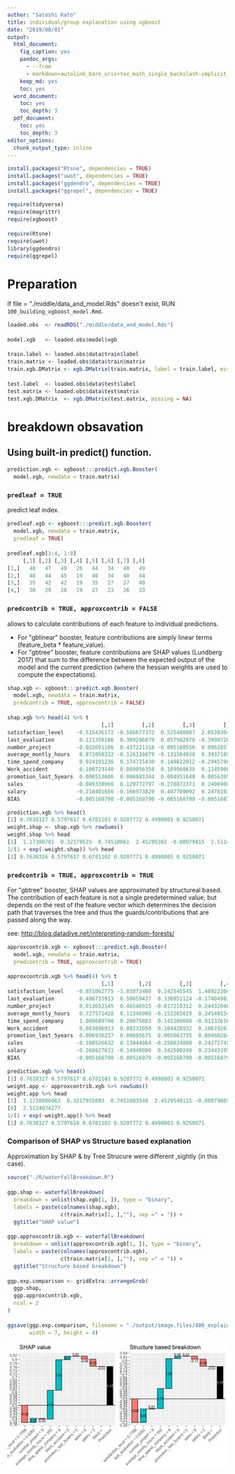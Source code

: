 ```yaml
---
author: "Satoshi Kato"
title: individual/group explanation using xgboost
date: "2019/08/01"
output:
  html_document:
    fig_caption: yes
    pandoc_args:
      - --from
      - markdown+autolink_bare_uris+tex_math_single_backslash-implicit_figures
    keep_md: yes
    toc: yes
  word_document:
    toc: yes
    toc_depth: 3
  pdf_document:
    toc: yes
    toc_depth: 3
editor_options: 
  chunk_output_type: inline
---
```





```r
install.packages("Rtsne", dependencies = TRUE)
install.packages("uwot", dependencies = TRUE)
install.packages("ggdendro", dependencies = TRUE)
install.packages("ggrepel", dependencies = TRUE)

```


```r
require(tidyverse)
require(magrittr)
require(xgboost)

require(Rtsne)
require(uwot)
library(ggdendro)
require(ggrepel)
```

# Preparation 

If file = "./middle/data_and_model.Rds" doesn't exist, RUN `100_building_xgboost_model.Rmd`.


```r
loaded.obs  <- readRDS("./middle/data_and_model.Rds")

model.xgb   <- loaded.obs$model$xgb 

train.label <- loaded.obs$data$train$label
train.matrix <- loaded.obs$data$train$matrix
train.xgb.DMatrix <- xgb.DMatrix(train.matrix, label = train.label, missing = NA)

test.label  <- loaded.obs$data$test$label
test.matrix <- loaded.obs$data$test$matrix
test.xgb.DMatrix  <- xgb.DMatrix(test.matrix, missing = NA)
```

# breakdown obsavation

## Using built-in predict() function.


```r
prediction.xgb <- xgboost:::predict.xgb.Booster(
  model.xgb, newdata = train.matrix)
```

### `predleaf = TRUE`	

predict leaf index.


```r
predleaf.xgb <- xgboost:::predict.xgb.Booster(
  model.xgb, newdata = train.matrix, 
  predleaf = TRUE)

predleaf.xgb[1:4, 1:8]
     [,1] [,2] [,3] [,4] [,5] [,6] [,7] [,8]
[1,]   48   47   49   26   44   34   40   49
[2,]   48   44   45   19   40   34   40   44
[3,]   35   42   42   19   35   27   27   40
[4,]   30   29   28   19   27   23   26   33
```

### `predcontrib = TRUE, approxcontrib = FALSE`	

allows to calculate contributions of each feature to individual predictions. 

*  For "gblinear" booster, feature contributions are simply linear terms (feature_beta * feature_value). 
*  For "gbtree" booster, feature contributions are SHAP values (Lundberg 2017) that sum to the difference between the expected output of the model and the current prediction (where the hessian weights are used to compute the expectations).



```r
shap.xgb <- xgboost:::predict.xgb.Booster(
  model.xgb, newdata = train.matrix, 
  predcontrib = TRUE, approxcontrib = FALSE)

shap.xgb %>% head(4) %>% t
                              [,1]         [,2]         [,3]         [,4]
satisfaction_level    -0.515436172 -0.586677372  0.525480807  2.053030491
last_evaluation        0.121358186  0.369296879  0.057982970 -0.399072826
number_project        -0.022691106  0.437221318 -0.095180556  0.096285738
average_montly_hours   0.872058332 -0.126130879 -0.131584838  0.393718511
time_spend_company     0.924191236  0.174715430  0.149822012 -0.294579685
Work_accident          0.100723140  0.089056358  0.109960638  0.114590660
promotion_last_5years  0.006513606  0.006683344  0.004951648  0.005639516
sales                 -0.089338966  0.129772797 -0.278872371  0.240690008
salary                -0.218401656 -0.166973829  0.407709092  0.247819394
BIAS                  -0.005168790 -0.005168790 -0.005168790 -0.005168790
```


```r
prediction.xgb %>% head()
[1] 0.7638327 0.5797617 0.6781101 0.9207772 0.4998003 0.9250071
weight.shap <- shap.xgb %>% rowSums()
weight.shap %>% head
[1]  1.17380781  0.32179525  0.74510061  2.45295302 -0.00079815  2.51240769
1/(1 + exp(-weight.shap)) %>% head
[1] 0.7638326 0.5797617 0.6781102 0.9207771 0.4998005 0.9250071
```


### `predcontrib = TRUE, approxcontrib = TRUE`	

For "gbtree" booster, SHAP values are approximated by structureal based. The contribution of each feature is not a single predetermined value, but depends on the rest of the feature vector which determines the decision path that traverses the tree and thus the guards/contributions that are passed along the way.

see: http://blog.datadive.net/interpreting-random-forests/



```r
approxcontrib.xgb <- xgboost:::predict.xgb.Booster(
  model.xgb, newdata = train.matrix, 
  predcontrib = TRUE, approxcontrib = TRUE)

approxcontrib.xgb %>% head(4) %>% t
                              [,1]        [,2]         [,3]         [,4]
satisfaction_level    -0.851062775 -1.03873408  0.242545545  1.469222069
last_evaluation        0.486733913  0.50859427  0.330951124 -0.174049839
number_project         0.013652145  0.46546915 -0.017210312  0.244320467
average_montly_hours   0.727571428  0.11346900 -0.152285829  0.345401347
time_spend_company     1.080609798  0.20075803  0.145100608 -0.015326169
Work_accident          0.083896913  0.08231058  0.104428932  0.106792673
promotion_last_5years  0.006930237  0.00605675  0.005063735  0.004602843
sales                 -0.108526632  0.13844064 -0.250824898  0.242727458
salary                -0.260827631 -0.14940006  0.342500240  0.234431952
BIAS                  -0.005168790 -0.00516879 -0.005168790 -0.005168790
```


```r
prediction.xgb %>% head()
[1] 0.7638327 0.5797617 0.6781101 0.9207772 0.4998003 0.9250071
weight.app <- approxcontrib.xgb %>% rowSums()
weight.app %>% head
[1]  1.1738086063  0.3217955003  0.7451003548  2.4529540115 -0.0007986953
[6]  2.5124074277
1/(1 + exp(-weight.app)) %>% head
[1] 0.7638327 0.5797618 0.6781102 0.9207772 0.4998003 0.9250071
```

### Comparison of SHAP vs Structure based explanation

Approximation by SHAP & by Tree Strucure were different ,sightly (in this case).


```r
source("./R/waterfallBreakdown.R")

ggp.shap <- waterfallBreakdown(
  breakdown = unlist(shap.xgb[1, ]), type = "binary",
  labels = paste(colnames(shap.xgb), 
                 c(train.matrix[1, ],""), sep =" = ")) +
  ggtitle("SHAP value")

ggp.approxcontrib.xgb <- waterfallBreakdown(
  breakdown = unlist(approxcontrib.xgb[1, ]), type = "binary",
  labels = paste(colnames(approxcontrib.xgb), 
                 c(train.matrix[1, ],""), sep =" = ")) +
  ggtitle("Structure based breakdown")

ggp.exp.comparison <- gridExtra::arrangeGrob(
  ggp.shap, 
  ggp.approxcontrib.xgb,
  ncol = 2
)

ggsave(ggp.exp.comparison, filename = "./output/image.files/400_explain_SHAP_vs_Structure.png",
       width = 7, height = 4)
```

![](output/image.files/400_explain_SHAP_vs_Structure.png)

